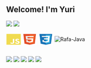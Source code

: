 ## Welcome! I'm Yuri
 <div>
    <img height="180em" src="https://github-readme-stats.yuriataides.projects.vercel.app/api?username=yuriataaide&show_icons=true&theme=dark&include_all_commits=true&count_private=true&show=prs_merged">
    <img height="180em" src="https://github-readme-stats.yuriataaides-projects.vercel.app/api/top-langs/?username=yuriataaide&size_weight=0.5&count_weight=0.5&theme=dark">
</div>
<div style="display: inline_block"><br>
  <img align="center" alt="Yuri-Js" height="30" width="40" src="https://raw.githubusercontent.com/devicons/devicon/master/icons/javascript/javascript-plain.svg">
  <img align="center" alt="Yuri-HTML" height="30" width="40" src="https://raw.githubusercontent.com/devicons/devicon/master/icons/html5/html5-original.svg">
  <img align="center" alt="Yuri-CSS" height="30" width="40" src="https://raw.githubusercontent.com/devicons/devicon/master/icons/css3/css3-original.svg">
  <img align="center" alt="Rafa-Java" height="30" width="40" src="https://cdn.jsdelivr.net/gh/devicons/devicon@latest/icons/java/java-original.svg" />

</div>

##

<div>
  <a href="https://www.instagram.com/ataaideyuri/" target="_blanket"><img align="center" src="https://img.shields.io/badge/Instagram-E4405F?style=for-the-badge&logo=instagram&logoColor=white"></a>
  <a href="https://x.com/yuriataaide" target="_blanket"><img align="center" src="https://img.shields.io/badge/Twitter-1DA1F2?style=for-the-badge&logo=twitter&logoColor=white"></a>
  <a href="https://www.linkedin.com/in/yuri-ataide-826521239/" target="_blanket"><img align="center" src="https://img.shields.io/badge/LinkedIn-0077B5?style=for-the-badge&logo=linkedin&logoColor=white"></a>
  <a href="https://www.instagram.com/yuriataaide/" target="_blanket"><img align="center" src="https://img.shields.io/badge/Discord-7289DA?style=for-the-badge&logo=discord&logoColor=white"></a>
  <a href="https://discord.gg/nMFkfQzkHd" target="_blanket"><img align="center" src="https://img.shields.io/badge/Discord-7289DA?style=for-the-badge&logo=discord&logoColor=white"></a>
</div>
